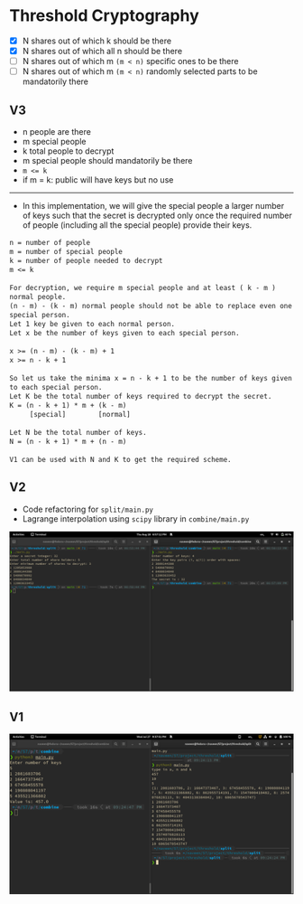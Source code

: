 # Threshold Cryptography

 - [x] N shares out of which k should be there
 - [x] N shares out of which all n should be there
 - [ ] N shares out of which m `(m < n)` specific ones to be there
 - [ ] N shares out of which m `(m < n)` randomly selected parts to be mandatorily there

## V3

 - n people are there
 - m special people
 - k total people to decrypt
 - m special people should mandatorily be there
 - `m <= k`
 - if m = k: public will have keys but no use

---

 - In this implementation, we will give the special people a larger number of keys such that the secret is decrypted only once the required number of people (including all the special people) provide their keys.
```
n = number of people
m = number of special people
k = number of people needed to decrypt
m <= k

For decryption, we require m special people and at least ( k - m ) normal people.
(n - m) - (k - m) normal people should not be able to replace even one special person.
Let 1 key be given to each normal person.
Let x be the number of keys given to each special person.

x >= (n - m) - (k - m) + 1
x >= n - k + 1

So let us take the minima x = n - k + 1 to be the number of keys given to each special person.
Let K be the total number of keys required to decrypt the secret.
K = (n - k + 1) * m + (k - m) 
 	 [special]        [normal]

Let N be the total number of keys.
N = (n - k + 1) * m + (n - m)

V1 can be used with N and K to get the required scheme.
```

## V2

 - Code refactoring for `split/main.py`
 - Lagrange interpolation using `scipy` library in `combine/main.py`

![output image_v2](img/v2.png)
## V1

![output image_v1](img/v1.png)

